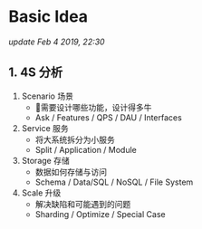 # Basic Idea

_update Feb 4 2019, 22:30_

## 1. 4S 分析

1. Scenario 场景
   * 需要设计哪些功能，设计得多牛
   * Ask / Features / QPS / DAU / Interfaces
2. Service 服务
   * 将大系统拆分为小服务
   * Split / Application / Module
3. Storage 存储
   * 数据如何存储与访问
   * Schema / Data/SQL / NoSQL / File System
4. Scale 升级
   * 解决缺陷和可能遇到的问题
   * Sharding / Optimize / Special Case 

